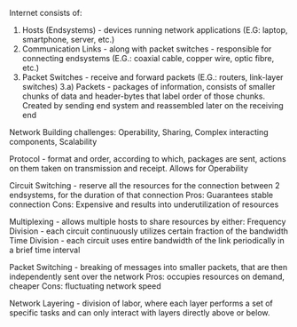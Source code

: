 Internet consists of:
  1) Hosts (Endsystems) - devices running network applications (E.G: laptop, smartphone, server, etc.)
  2) Communication Links - along with packet switches - responsible for connecting endsystems (E.G.: coaxial cable, copper wire, optic fibre, etc.)
  3) Packet Switches - receive and forward packets (E.G.: routers, link-layer switches)
     3.a) Packets - packages of information, consists of smaller chunks of data and header-bytes that label order of those chunks. Created by sending end system and reassembled later on the receiving end

Network Building challenges: Operability, Sharing, Complex interacting components, Scalability

Protocol - format and order, according to which, packages are sent, actions on them taken on transmission and receipt. Allows for Operability

Circuit Switching - reserve all the resources for the connection between 2 endsystems, for the duration of that connection
  Pros: Guarantees stable connection
  Cons: Expensive and results into underutilization of resources

Multiplexing - allows multiple hosts to share resources by either:
  Frequency Division - each circuit continuously utilizes certain fraction of the bandwidth
  Time Division - each circuit uses entire bandwidth of the link periodically in a brief time interval

Packet Switching - breaking of messages into smaller packets, that are then independently sent over the network
  Pros: occupies resources on demand, cheaper
  Cons: fluctuating network speed

Network Layering - division of labor, where each layer performs a set of specific tasks and can only interact with layers directly above or below.
